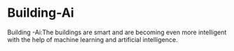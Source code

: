 # Building-Ai
Building -Ai:The buildings are smart and are becoming even more intelligent with the help of machine learning and artificial intelligence.
